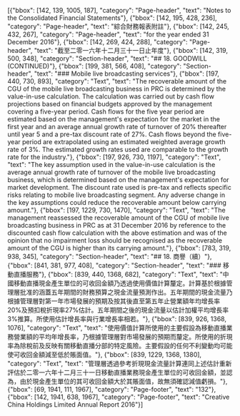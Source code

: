 [{"bbox": [142, 139, 1005, 187], "category": "Page-header", "text": "Notes to the Consolidated Financial Statements"}, {"bbox": [142, 195, 428, 236], "category": "Page-header", "text": "綜合財務報表附註"}, {"bbox": [142, 245, 432, 267], "category": "Page-header", "text": "for the year ended 31 December 2016"}, {"bbox": [142, 269, 424, 288], "category": "Page-header", "text": "截至二零一六年十二月三十一日止年度"}, {"bbox": [142, 319, 500, 348], "category": "Section-header", "text": "## 18. GOODWILL (CONTINUED)"}, {"bbox": [199, 381, 566, 408], "category": "Section-header", "text": "### Mobile live broadcasting services"}, {"bbox": [197, 440, 730, 893], "category": "Text", "text": "The recoverable amount of the CGU of the mobile live broadcasting business in PRC is determined by the value-in-use calculation. The calculation was carried out by cash flow projections based on financial budgets approved by the management covering a five-year period. Cash flows for the five year period are estimated based on the management's expectation for the market in the first year and an average annual growth rate of turnover of 20% thereafter until year 5 and a pre-tax discount rate of 27%. Cash flows beyond the five-year period are extrapolated using an estimated weighted average growth rate of 3%. The estimated growth rates used are comparable to the growth rate for the industry."}, {"bbox": [197, 926, 730, 1197], "category": "Text", "text": "The key assumption used in the value-in-use calculation is the average annual growth rate of turnover of the mobile live broadcasting business, which is determined based on the management's expectation for market development. The discount rate used is pre-tax and reflects specific risks relating to mobile live broadcasting segment. Any adverse change in the key assumptions could reduce the recoverable amount below carrying amount."}, {"bbox": [197, 1229, 730, 1470], "category": "Text", "text": "The management reassessed the recoverable amount of the CGU of mobile live broadcasting business in PRC as at 31 December 2016 by reference to the discounted cash flow calculation with the above estimation and was of the opinion that no impairment loss should be recognised as the recoverable amount of the CGU is higher than its carrying amount."}, {"bbox": [783, 319, 938, 345], "category": "Section-header", "text": "## 18. 商譽（續）"}, {"bbox": [841, 381, 977, 408], "category": "Section-header", "text": "### 移動直播服務"}, {"bbox": [839, 440, 1368, 682], "category": "Text", "text": "中國移動直播現金產生單位的可收回金額乃透過使用價值計算釐定。計算基於根據管理層批准的涵蓋五年期間的財務預算之現金流量預測作出。五年期間的現金流量乃根據管理層對第一年市場發展的預期及按其後直至第五年止營業額年均增長率20%及預扣稅折現率27%估計。五年期間之後的現金流量以估計加權平均增長率3%推算。所使用估計增長率與行業增長率相若。"}, {"bbox": [839, 926, 1368, 1076], "category": "Text", "text": "使用價值計算所使用的主要假設為移動直播業務營業額的平均年增長率，乃根據管理層對市場發展的預期而釐定。所使用的折現率為除稅前及反映有關移動直播分部的特定風險。主要假設的任何不利變動均可能使可收回金額減至低於賬面值。"}, {"bbox": [839, 1229, 1368, 1380], "category": "Text", "text": "管理層透過參考折現現金流量計算連同上述估計重新評估於二零一六年十二月三十一日移動直播業務現金產生單位的可收回金額，並認為，由於現金產生單位的其可收回金額大於其賬面值，故無須確認減值虧損。"}, {"bbox": [69, 1941, 111, 1967], "category": "Page-footer", "text": "132"}, {"bbox": [142, 1941, 638, 1967], "category": "Page-footer", "text": "Creative China Holdings Limited Annual Report 2016"}]